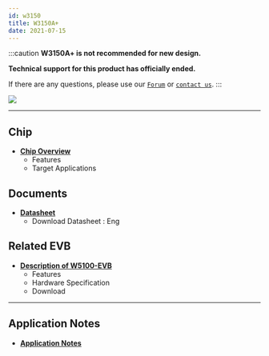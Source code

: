 ```yaml
---
id: w3150
title: W3150A+
date: 2021-07-15
---
```


:::caution
**W3150A+ is not recommended for new design.**

**Technical support for this product has officially ended.**

If there are any questions, please use our [`Forum`](https://maker.wiznet.io/forum) or [`contact us`](https://www.wiznet.io/inqueries/).
:::

![](/img/products/w5100/W5100-7-500x500.jpg)

-----

## Chip

  - **[Chip Overview](Overview.md)**
      - Features
      - Target Applications

## Documents

  - **[Datasheet](Documents.md)**
      - Download Datasheet : Eng

## Related EVB

  - **[Description of W5100-EVB](W3150-EVB.md)**
      - Features
      - Hardware Specification
      - Download

---
## Application Notes

 - **[Application Notes](Documents.md#application-notes)**
